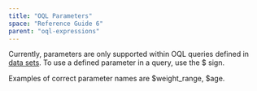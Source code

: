 ```yaml
---
title: "OQL Parameters"
space: "Reference Guide 6"
parent: "oql-expressions"
---
```



Currently, parameters are only supported within OQL queries defined in [data sets](data-sets). To use a defined parameter in a query, use the $ sign.

Examples of correct parameter names are $weight_range, $age.
